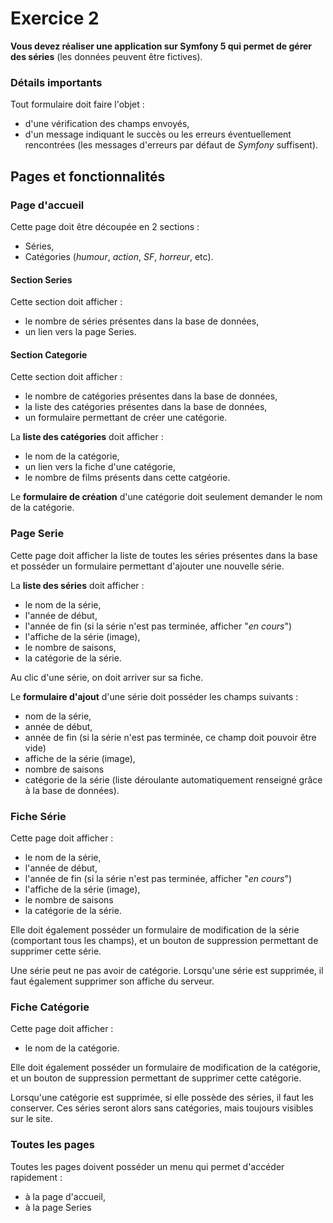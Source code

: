 # Exercice 2

__Vous devez réaliser une application sur Symfony 5 qui permet de gérer des séries__ (les données peuvent être fictives).

### Détails importants

Tout formulaire doit faire l'objet :

- d'une vérification des champs envoyés,
- d'un message indiquant le succès ou les erreurs éventuellement rencontrées (les messages d'erreurs par défaut de _Symfony_ suffisent).

## Pages et fonctionnalités

### Page d'accueil
Cette page doit être découpée en 2 sections :

- Séries,
- Catégories (_humour_, _action_, _SF_, _horreur_, etc).

#### Section Series
Cette section doit afficher :

- le nombre de séries présentes dans la base de données,
- un lien vers la page Series.

#### Section Categorie
Cette section doit afficher :

- le nombre de catégories présentes dans la base de données,
- la liste des catégories présentes dans la base de données,
- un formulaire permettant de créer une catégorie.

La __liste des catégories__ doit afficher :

- le nom de la catégorie,
- un lien vers la fiche d'une catégorie,
- le nombre de films présents dans cette catgéorie.

Le __formulaire de création__ d'une catégorie doit seulement demander le nom de la catégorie.

### Page Serie
Cette page doit afficher la liste de toutes les séries présentes dans la base et posséder un formulaire permettant d'ajouter une nouvelle série.

La __liste des séries__ doit afficher :

- le nom de la série,
- l'année de début,
- l'année de fin (si la série n'est pas terminée, afficher "_en cours_")
- l'affiche de la série (image),
- le nombre de saisons,
- la catégorie de la série.

Au clic d'une série, on doit arriver sur sa fiche.

Le __formulaire d'ajout__ d'une série doit posséder les champs suivants :

- nom de la série,
- année de début,
- année de fin (si la série n'est pas terminée, ce champ doit pouvoir être vide)
- affiche de la série (image),
- nombre de saisons
- catégorie de la série (liste déroulante automatiquement renseigné grâce à la base de données).

### Fiche Série
Cette page doit afficher :

- le nom de la série,
- l'année de début,
- l'année de fin (si la série n'est pas terminée, afficher "_en cours_")
- l'affiche de la série (image),
- le nombre de saisons
- la catégorie de la série.

Elle doit également posséder un formulaire de modification de la série (comportant tous les champs), et un bouton de suppression permettant de supprimer cette série.

Une série peut ne pas avoir de catégorie.
Lorsqu'une série est supprimée, il faut également supprimer son affiche du serveur.

### Fiche Catégorie
Cette page doit afficher :

- le nom de la catégorie.

Elle doit également posséder un formulaire de modification de la catégorie, et un bouton de suppression permettant de supprimer cette catégorie.

Lorsqu'une catégorie est supprimée, si elle possède des séries, il faut les conserver.
Ces séries seront alors sans catégories, mais toujours visibles sur le site.

### Toutes les pages
Toutes les pages doivent posséder un menu qui permet d'accéder rapidement :

- à la page d'accueil,
- à la page Series